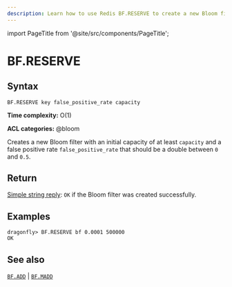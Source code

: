 ```yaml
---
description: Learn how to use Redis BF.RESERVE to create a new Bloom filter entry in Dragonfly.
---
```

import PageTitle from '@site/src/components/PageTitle';

# BF.RESERVE

<PageTitle title="Redis BF.RESERVE Command (Documentation) | Dragonfly" />

## Syntax

    BF.RESERVE key false_positive_rate capacity

**Time complexity:** O(1)

**ACL categories:** @bloom

Creates a new Bloom filter with an initial capacity of at least `capacity`
and a false positive rate `false_positive_rate` that should be a double between `0` and `0.5`.

## Return

[Simple string reply](https://redis.io/docs/reference/protocol-spec/#simple-strings): `OK` if the Bloom filter was created successfully.

## Examples

```shell
dragonfly> BF.RESERVE bf 0.0001 500000
OK
```

## See also

[`BF.ADD`](./bf.add.md) | [`BF.MADD`](./bf.madd.md)
